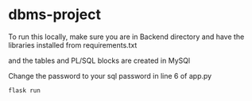 # dbms-project


To run this locally, make sure you are in Backend directory and have the libraries installed from requirements.txt

and the tables and PL/SQL blocks are created in MySQl 

Change the password to your sql password in line 6 of app.py


```flask run```